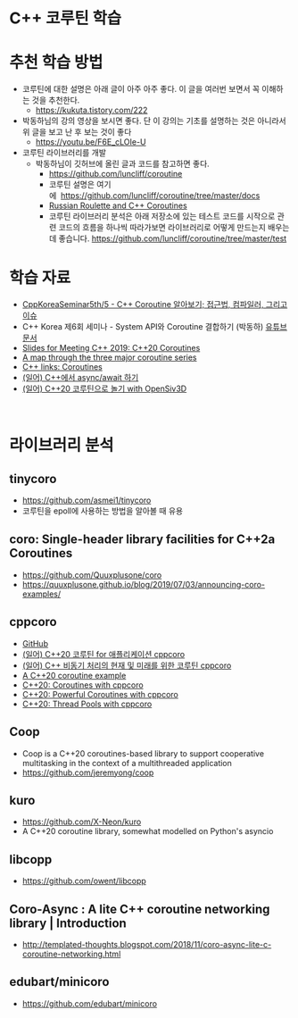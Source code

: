 # C++ 코루틴 학습
  
# 추천 학습 방법 
- 코루틴에 대한 설명은 아래 글이 아주 아주 좋다. 이 글을 여러번 보면서 꼭 이해하는 것을 추천한다.
    - https://kukuta.tistory.com/222
- 박동하님의 강의 영상을 보시면 좋다. 단 이 강의는 기초를 설명하는 것은 아니라서 위 글을 보고 난 후 보는 것이 좋다
    - https://youtu.be/F6E_cLOIe-U
- 코루틴 라이브러리를 개발 
    - 박동하님이 깃허브에 올린 글과 코드를 참고하면 좋다.
        - https://github.com/luncliff/coroutine
        - 코루틴 설명은 여기에  https://github.com/luncliff/coroutine/tree/master/docs
        - [Russian Roulette and C++ Coroutines](https://github.com/luncliff/coroutine/blob/main/docs/articles/russian-roulette-kor.md )
        - 코루틴 라이브러리 분석은 아래 저장소에 있는 테스트 코드를 시작으로 관련 코드의 흐름을 하나씩 따라가보면 라이브러리로 어떻게 만드는지 배우는데 좋습니다.  https://github.com/luncliff/coroutine/tree/master/test

# 학습 자료
- [CppKoreaSeminar5th/5 - C++ Coroutine 알아보기; 접근법, 컴파일러, 그리고 이슈](https://github.com/CppKorea/CppKoreaSeminar5th/tree/master/5%20-%20C%2B%2B%20Coroutine%20%EC%95%8C%EC%95%84%EB%B3%B4%EA%B8%B0%3B%20%EC%A0%91%EA%B7%BC%EB%B2%95%2C%20%EC%BB%B4%ED%8C%8C%EC%9D%BC%EB%9F%AC%2C%20%EA%B7%B8%EB%A6%AC%EA%B3%A0%20%EC%9D%B4%EC%8A%88 )
- C++ Korea 제6회 세미나 - System API와 Coroutine 결합하기 (박동하) [유튜브](https://youtu.be/F6E_cLOIe-U )  [문서](https://github.com/CppKorea/CppKoreaSeminar5th)
- [Slides for Meeting C++ 2019: C++20 Coroutines](https://meetingcpp.com/mcpp/slides/2019/C20%20Coroutines.pdf )
- [A map through the three major coroutine series](https://devblogs.microsoft.com/oldnewthing/?p=105178 )
- [C++ links: Coroutines](https://gist.github.com/MattPD/9b55db49537a90545a90447392ad3aeb )
- [(일어) C++에서 async/await 하기](https://qiita.com/tan-y/items/6033ab9e7298999bf214)
- [(일어) C++20 코루틴으로 놀기 with OpenSiv3D](https://qiita.com/tyanmahou/items/1799d80c9e260b2267d5  )
       
    
<br>  
     
# 라이브러리 분석

## tinycoro  
- https://github.com/asmei1/tinycoro 
- 코루틴을 epoll에 사용하는 방법을 알아볼 때 유용  
  

  
## coro: Single-header library facilities for C++2a Coroutines
- https://github.com/Quuxplusone/coro
- https://quuxplusone.github.io/blog/2019/07/03/announcing-coro-examples/
  
  
## cppcoro  
- [GitHub](https://github.com/lewissbaker/cppcoro )
- [(일어) C++20 코루틴 for 애플리케이션 cppcoro](https://qiita.com/Fuyutsubaki/items/a4c9921587ce53d95e55 )
- [(일어) C++ 비동기 처리의 현재 및 미래를 위한 코루틴 cppcoro](https://qiita.com/Fuyutsubaki/items/d02a68d42a022661cfd6 )
- [A C++20 coroutine example](https://mariusbancila.ro/blog/2020/06/22/a-cpp20-coroutine-example/ )
- [C++20: Coroutines with cppcoro](http://www.modernescpp.com/index.php/c-20-coroutines-with-cppcoro )
- [C++20: Powerful Coroutines with cppcoro](http://www.modernescpp.com/index.php/c-20-coroutine-abstraction-with-cppcoro )
- [C++20: Thread Pools with cppcoro](http://www.modernescpp.com/index.php/c-20-thread-pools-with-cppcoro )


    
## Coop   
- Coop is a C++20 coroutines-based library to support cooperative multitasking in the context of a multithreaded application
- https://github.com/jeremyong/coop


  
##  kuro 
- https://github.com/X-Neon/kuro 
- A C++20 coroutine library, somewhat modelled on Python's asyncio
    

   
## libcopp
- https://github.com/owent/libcopp

  
## Coro-Async : A lite C++ coroutine networking library | Introduction
- http://templated-thoughts.blogspot.com/2018/11/coro-async-lite-c-coroutine-networking.html

    
## edubart/minicoro
- https://github.com/edubart/minicoro 
  
  
